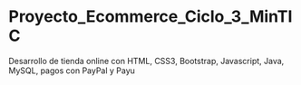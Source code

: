 # Proyecto_Ecommerce_Ciclo_3_MinTIC
Desarrollo de tienda online con HTML, CSS3, Bootstrap, Javascript, Java, MySQL, pagos con PayPal y Payu
